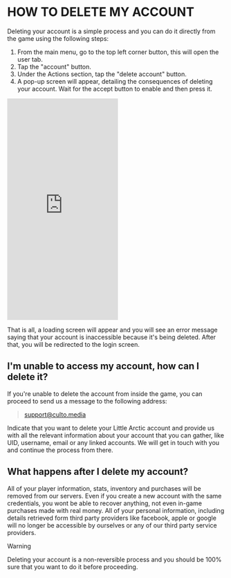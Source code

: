 #  HOW TO DELETE MY ACCOUNT
Deleting your account is a simple process and you can do it directly from the game using the following steps:

1. From the main menu, go to the top left corner button, this will open the user tab.
2. Tap the "account" button.
3. Under the Actions section, tap the "delete account" button.
4. A pop-up screen will appear, detailing the consequences of deleting your account. Wait for the accept button to enable and then press it.

<iframe width="256" height="512" src="https://www.youtube.com/embed/lcJfFAA424k" title="YouTube video player" frameborder="0" allow="accelerometer; autoplay; clipboard-write; encrypted-media; gyroscope; picture-in-picture" allowfullscreen></iframe>

That is all, a loading screen will appear and you will see an error message saying that your account is inaccessible because it's being deleted. After that, you will be redirected to the login screen. 

## I'm unable to access my account, how can I delete it? 

If you're unable to delete the account from inside the game, you can proceed to send us a message to the following address:

> <support@culto.media>

Indicate that you want to delete your Little Arctic account and provide us with all the relevant information about your account that you can gather, like UID, username, email or any linked accounts. We will get in touch with you and continue the process from there.

## What happens after I delete my account?

All of your player information, stats, inventory and purchases will be removed from our servers. Even if you create a new account with the same credentials, you wont be able to recover anything, not even in-game purchases made with real money. All of your personal information, including details retrieved form third party providers like facebook, apple or google will no longer be accessible by ourselves or any of our third party service providers.

> [!WARNING]
> Deleting your account is a non-reversible process and you should be 100% sure that you want to do it before proceeding.